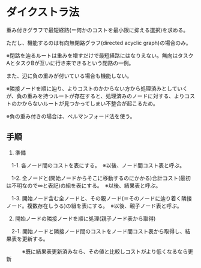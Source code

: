 # ダイクストラ法

重み付きグラフで最短経路(＝何かのコストを最小限に抑える選択)を求める。

ただし、機能するのは有向無閉路グラフ(directed acyclic graph)の場合のみ。

※閉路を辿るルートは重みを増すだけで最短経路にはなりえない。無向はタスクAとタスクBが互いに行き来できるという閉路の一例。

また、辺に負の重みが付いている場合も機能しない。

※隣接ノードを順に辿り、よりコストのかからない方から処理済みとしていくが、負の重みを持つルートが存在すると、処理済みのノードに対する、よりコストのかからないルートが見つかってしまい不整合が起こるため。

※負の重み付きの場合は、ベルマンフォード法を使う。

## 手順

1. 準備

　1-1. 各ノード間のコストを表にする。　※以後、ノード間コスト表と呼ぶ。

　1-2. 全ノードと(開始ノードからそこに移動するのにかかる)合計コスト(最初は不明なので∞と表記)の組を表にする。　※以後、結果表と呼ぶ。

　1-3. 開始ノード含む全ノードと、その親ノード(＝そのノードに辿り着く隣接ノード。複数存在しうる)の組を表にする。　※以後、親子ノード表と呼ぶ。

2. 開始ノードの隣接ノードを順に処理(親子ノード表から取得)

　2-1. 開始ノードと隣接ノード間のコストをノード間コスト表から取得し、結果表を更新する。
 
 　　　※既に結果表更新済みなら、その値と比較しコストがより低くなるなら更新
    
    
